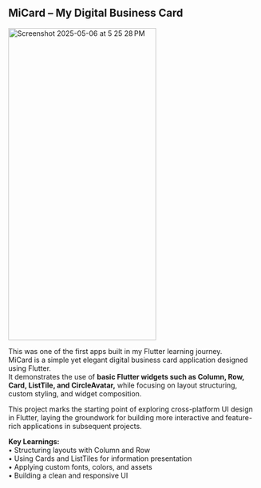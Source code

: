 ## MiCard – My Digital Business Card

<img width="296" height="626" alt="Screenshot 2025-05-06 at 5 25 28 PM" src="https://github.com/user-attachments/assets/7e3539b0-5bd5-4d27-a6c7-210d25677c82" />

This was one of the first apps built in my Flutter learning journey.   
MiCard is a simple yet elegant digital business card application designed using Flutter.   
It demonstrates the use of **basic Flutter widgets such as Column, Row, Card, ListTile, and CircleAvatar,** while focusing on layout structuring, custom styling, and widget composition.    

This project marks the starting point of exploring cross-platform UI design in Flutter, laying the groundwork for building more interactive and feature-rich applications in subsequent projects.

**Key Learnings:**      
	•	Structuring layouts with Column and Row      
	•	Using Cards and ListTiles for information presentation      			
	•	Applying custom fonts, colors, and assets		      	
	•	Building a clean and responsive UI     
